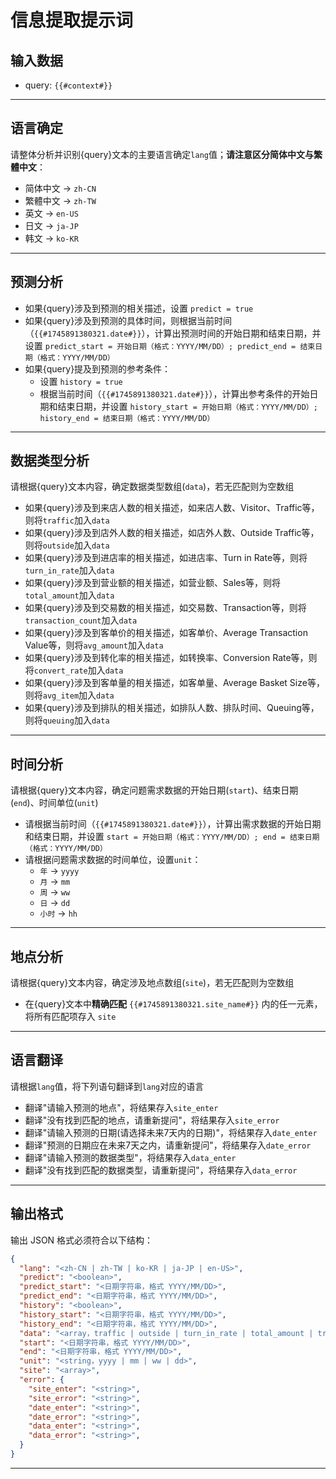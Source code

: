 # 信息提取提示词

## 输入数据
- query: `{{#context#}}`

---

## 语言确定
请整体分析并识别{query}文本的主要语言确定`lang`值；**请注意区分简体中文与繁體中文**：
- 简体中文 → `zh-CN`
- 繁體中文 → `zh-TW`
- 英文 → `en-US`
- 日文 → `ja-JP`
- 韩文 → `ko-KR`

---

## 预测分析
- 如果{query}涉及到预测的相关描述，设置 `predict = true`
- 如果{query}涉及到预测的具体时间，则根据当前时间（`{{#1745891380321.date#}}`），计算出预测时间的开始日期和结束日期，并设置 `predict_start = 开始日期（格式：YYYY/MM/DD）; predict_end = 结束日期（格式：YYYY/MM/DD）`
- 如果{query}提及到预测的参考条件：
    - 设置 `history = true`
    - 根据当前时间（`{{#1745891380321.date#}}`），计算出参考条件的开始日期和结束日期，并设置 `history_start = 开始日期（格式：YYYY/MM/DD）; history_end = 结束日期（格式：YYYY/MM/DD）`

---

## 数据类型分析
请根据{query}文本内容，确定数据类型数组(`data`)，若无匹配则为空数组
- 如果{query}涉及到来店人数的相关描述，如来店人数、Visitor、Traffic等，则将`traffic`加入`data`
- 如果{query}涉及到店外人数的相关描述，如店外人数、Outside Traffic等，则将`outside`加入`data`
- 如果{query}涉及到进店率的相关描述，如进店率、Turn in Rate等，则将`turn_in_rate`加入`data`
- 如果{query}涉及到营业额的相关描述，如营业额、Sales等，则将`total_amount`加入`data`
- 如果{query}涉及到交易数的相关描述，如交易数、Transaction等，则将`transaction_count`加入`data`
- 如果{query}涉及到客单价的相关描述，如客单价、Average Transaction Value等，则将`avg_amount`加入`data`
- 如果{query}涉及到转化率的相关描述，如转换率、Conversion Rate等，则将`convert_rate`加入`data`
- 如果{query}涉及到客单量的相关描述，如客单量、Average Basket Size等，则将`avg_item`加入`data`
- 如果{query}涉及到排队的相关描述，如排队人数、排队时间、Queuing等，则将`queuing`加入`data`

---

## 时间分析
请根据{query}文本内容，确定问题需求数据的开始日期(`start`)、结束日期(`end`)、时间单位(`unit`)
- 请根据当前时间（`{{#1745891380321.date#}}`），计算出需求数据的开始日期和结束日期，并设置 `start = 开始日期（格式：YYYY/MM/DD）; end = 结束日期（格式：YYYY/MM/DD）`
- 请根据问题需求数据的时间单位，设置`unit`：
    - `年` → `yyyy`
    - `月` → `mm`
    - `周` → `ww`
    - `日` → `dd`
    - `小时` → `hh`

---

## 地点分析
请根据{query}文本内容，确定涉及地点数组(`site`)，若无匹配则为空数组
- 在{query}文本中**精确匹配** `{{#1745891380321.site_name#}}` 内的任一元素，将所有匹配项存入 `site`

---

## 语言翻译
请根据`lang`值，将下列语句翻译到`lang`对应的语言
- 翻译"请输入预测的地点"，将结果存入`site_enter`
- 翻译"没有找到匹配的地点，请重新提问"，将结果存入`site_error`
- 翻译"请输入预测的日期(请选择未来7天内的日期)"，将结果存入`date_enter`
- 翻译"预测的日期应在未来7天之内，请重新提问"，将结果存入`date_error`
- 翻译"请输入预测的数据类型"，将结果存入`data_enter`
- 翻译"没有找到匹配的数据类型，请重新提问"，将结果存入`data_error`

---

## 输出格式
输出 JSON 格式必须符合以下结构：
```json
{
  "lang": "<zh-CN | zh-TW | ko-KR | ja-JP | en-US>",
  "predict": "<boolean>",
  "predict_start": "<日期字符串，格式 YYYY/MM/DD>",
  "predict_end": "<日期字符串，格式 YYYY/MM/DD>",
  "history": "<boolean>",
  "history_start": "<日期字符串，格式 YYYY/MM/DD>",
  "history_end": "<日期字符串，格式 YYYY/MM/DD>",
  "data": "<array，traffic | outside | turn_in_rate | total_amount | transaction_count | avg_amount | convert_rate | avg_item | queuing>",
  "start": "<日期字符串，格式 YYYY/MM/DD>",
  "end": "<日期字符串，格式 YYYY/MM/DD>",
  "unit": "<string，yyyy | mm | ww | dd>",
  "site": "<array>",
  "error": {
    "site_enter": "<string>",
    "site_error": "<string>",
    "date_enter": "<string>",
    "date_error": "<string>",
    "data_enter": "<string>",
    "data_error": "<string>",
  }
}
```

---
